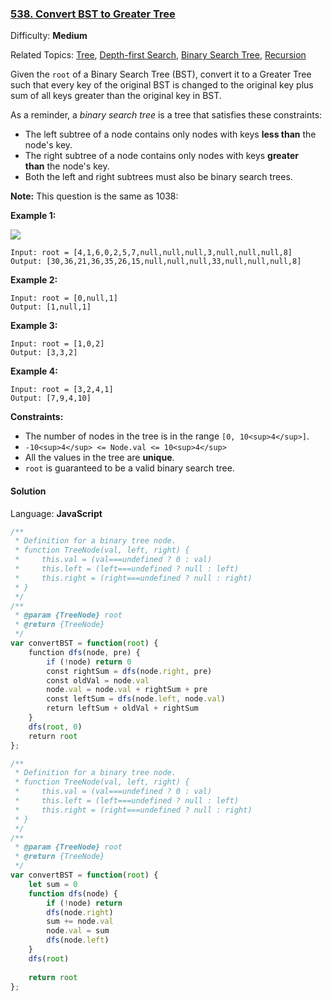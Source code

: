 ### [538\. Convert BST to Greater Tree](https://leetcode.com/problems/convert-bst-to-greater-tree/)

Difficulty: **Medium**  

Related Topics: [Tree](https://leetcode.com/tag/tree/), [Depth-first Search](https://leetcode.com/tag/depth-first-search/), [Binary Search Tree](https://leetcode.com/tag/binary-search-tree/), [Recursion](https://leetcode.com/tag/recursion/)


Given the `root` of a Binary Search Tree (BST), convert it to a Greater Tree such that every key of the original BST is changed to the original key plus sum of all keys greater than the original key in BST.

As a reminder, a _binary search tree_ is a tree that satisfies these constraints:

*   The left subtree of a node contains only nodes with keys **less than** the node's key.
*   The right subtree of a node contains only nodes with keys **greater than** the node's key.
*   Both the left and right subtrees must also be binary search trees.

**Note:** This question is the same as 1038: 

**Example 1:**

![](https://assets.leetcode.com/uploads/2019/05/02/tree.png)

```
Input: root = [4,1,6,0,2,5,7,null,null,null,3,null,null,null,8]
Output: [30,36,21,36,35,26,15,null,null,null,33,null,null,null,8]
```

**Example 2:**

```
Input: root = [0,null,1]
Output: [1,null,1]
```

**Example 3:**

```
Input: root = [1,0,2]
Output: [3,3,2]
```

**Example 4:**

```
Input: root = [3,2,4,1]
Output: [7,9,4,10]
```

**Constraints:**

*   The number of nodes in the tree is in the range `[0, 10<sup>4</sup>]`.
*   `-10<sup>4</sup> <= Node.val <= 10<sup>4</sup>`
*   All the values in the tree are **unique**.
*   `root` is guaranteed to be a valid binary search tree.


#### Solution

Language: **JavaScript**

```javascript
/**
 * Definition for a binary tree node.
 * function TreeNode(val, left, right) {
 *     this.val = (val===undefined ? 0 : val)
 *     this.left = (left===undefined ? null : left)
 *     this.right = (right===undefined ? null : right)
 * }
 */
/**
 * @param {TreeNode} root
 * @return {TreeNode}
 */
var convertBST = function(root) {
    function dfs(node, pre) {
        if (!node) return 0
        const rightSum = dfs(node.right, pre)
        const oldVal = node.val
        node.val = node.val + rightSum + pre
        const leftSum = dfs(node.left, node.val)
        return leftSum + oldVal + rightSum
    }
    dfs(root, 0)
    return root
};
```

```javascript
/**
 * Definition for a binary tree node.
 * function TreeNode(val, left, right) {
 *     this.val = (val===undefined ? 0 : val)
 *     this.left = (left===undefined ? null : left)
 *     this.right = (right===undefined ? null : right)
 * }
 */
/**
 * @param {TreeNode} root
 * @return {TreeNode}
 */
var convertBST = function(root) {
    let sum = 0
    function dfs(node) {
        if (!node) return
        dfs(node.right)
        sum += node.val
        node.val = sum
        dfs(node.left)
    }
    dfs(root)
    
    return root
};
```